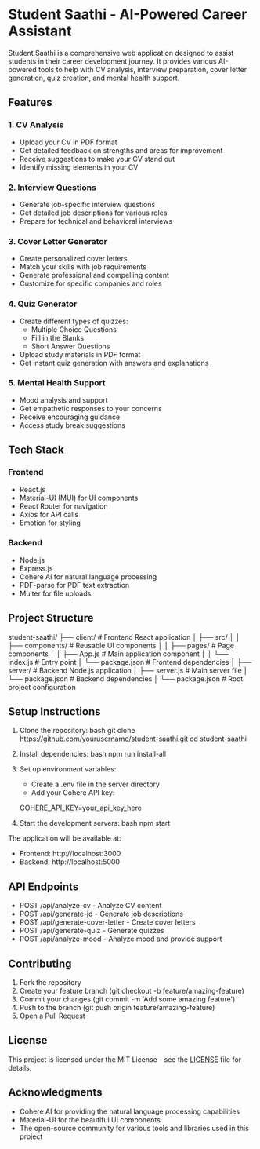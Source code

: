 # Student Saathi - AI-Powered Career Assistant

Student Saathi is a comprehensive web application designed to assist students in their career development journey. It provides various AI-powered tools to help with CV analysis, interview preparation, cover letter generation, quiz creation, and mental health support.

## Features

### 1. CV Analysis
- Upload your CV in PDF format
- Get detailed feedback on strengths and areas for improvement
- Receive suggestions to make your CV stand out
- Identify missing elements in your CV

### 2. Interview Questions
- Generate job-specific interview questions
- Get detailed job descriptions for various roles
- Prepare for technical and behavioral interviews

### 3. Cover Letter Generator
- Create personalized cover letters
- Match your skills with job requirements
- Generate professional and compelling content
- Customize for specific companies and roles

### 4. Quiz Generator
- Create different types of quizzes:
  - Multiple Choice Questions
  - Fill in the Blanks
  - Short Answer Questions
- Upload study materials in PDF format
- Get instant quiz generation with answers and explanations

### 5. Mental Health Support
- Mood analysis and support
- Get empathetic responses to your concerns
- Receive encouraging guidance
- Access study break suggestions

## Tech Stack

### Frontend
- React.js
- Material-UI (MUI) for UI components
- React Router for navigation
- Axios for API calls
- Emotion for styling

### Backend
- Node.js
- Express.js
- Cohere AI for natural language processing
- PDF-parse for PDF text extraction
- Multer for file uploads

## Project Structure


student-saathi/
├── client/                 # Frontend React application
│   ├── src/
│   │   ├── components/    # Reusable UI components
│   │   ├── pages/        # Page components
│   │   ├── App.js        # Main application component
│   │   └── index.js      # Entry point
│   └── package.json      # Frontend dependencies
│
├── server/                # Backend Node.js application
│   ├── server.js         # Main server file
│   └── package.json      # Backend dependencies
│
└── package.json          # Root project configuration


## Setup Instructions

1. Clone the repository:
bash
git clone https://github.com/yourusername/student-saathi.git
cd student-saathi


2. Install dependencies:
bash
npm run install-all


3. Set up environment variables:
   - Create a .env file in the server directory
   - Add your Cohere API key:
   
   COHERE_API_KEY=your_api_key_here
   

4. Start the development servers:
bash
npm start


The application will be available at:
- Frontend: http://localhost:3000
- Backend: http://localhost:5000

## API Endpoints

- POST /api/analyze-cv - Analyze CV content
- POST /api/generate-jd - Generate job descriptions
- POST /api/generate-cover-letter - Create cover letters
- POST /api/generate-quiz - Generate quizzes
- POST /api/analyze-mood - Analyze mood and provide support

## Contributing

1. Fork the repository
2. Create your feature branch (git checkout -b feature/amazing-feature)
3. Commit your changes (git commit -m 'Add some amazing feature')
4. Push to the branch (git push origin feature/amazing-feature)
5. Open a Pull Request

## License

This project is licensed under the MIT License - see the [LICENSE](LICENSE) file for details.

## Acknowledgments

- Cohere AI for providing the natural language processing capabilities
- Material-UI for the beautiful UI components
- The open-source community for various tools and libraries used in this project